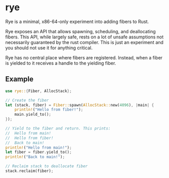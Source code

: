 # rye

Rye is a minimal, x86-64-only experiment into adding fibers to Rust.

Rye exposes an API that allows spawning, scheduling, and deallocating fibers. This API, while
largely safe, rests on a lot of unsafe assumptions not necessarily guaranteed by the rust
compiler. This is just an experiment and you should not use it for anything critical.

Rye has no central place where fibers are registered. Instead, when a fiber is yielded to it
receives a handle to the yielding fiber.

## Example

```rust
use rye::{Fiber, AllocStack};

// Create the fiber
let (stack, fiber) = Fiber::spawn(AllocStack::new(4096), |main| {
    println!("Hello from fiber!");
    main.yield_to();
});

// Yield to the fiber and return. This prints:
//  Hello from main!
//  Hello from fiber!
//  Back to main!
println!("Hello from main!");
let fiber = fiber.yield_to();
println!("Back to main!");

// Reclaim stack to deallocate fiber
stack.reclaim(fiber);
```
